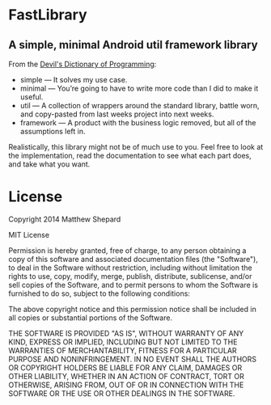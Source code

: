 FastLibrary
===========
A simple, minimal Android util framework library
------------------------------------------------
From the [Devil's Dictionary of Programming](http://programmingisterrible.com/post/65781074112/devils-dictionary-of-programming):
-   simple — It solves my use case.
-   minimal — You’re going to have to write more code than I did to make it useful.
-   util — A collection of wrappers around the standard library, battle worn, and copy-pasted from last weeks project into next weeks.
-   framework — A product with the business logic removed, but all of the assumptions left in.

Realistically, this library might not be of much use to you.
Feel free to look at the implementation, read the documentation to see what each part does, and take what you want.


License
=======
Copyright 2014 Matthew Shepard

MIT License

Permission is hereby granted, free of charge, to any person obtaining a copy
of this software and associated documentation files (the "Software"), to deal
in the Software without restriction, including without limitation the rights
to use, copy, modify, merge, publish, distribute, sublicense, and/or sell
copies of the Software, and to permit persons to whom the Software is
furnished to do so, subject to the following conditions:

The above copyright notice and this permission notice shall be included in
all copies or substantial portions of the Software.

THE SOFTWARE IS PROVIDED "AS IS", WITHOUT WARRANTY OF ANY KIND, EXPRESS OR
IMPLIED, INCLUDING BUT NOT LIMITED TO THE WARRANTIES OF MERCHANTABILITY,
FITNESS FOR A PARTICULAR PURPOSE AND NONINFRINGEMENT. IN NO EVENT SHALL THE
AUTHORS OR COPYRIGHT HOLDERS BE LIABLE FOR ANY CLAIM, DAMAGES OR OTHER
LIABILITY, WHETHER IN AN ACTION OF CONTRACT, TORT OR OTHERWISE, ARISING FROM,
OUT OF OR IN CONNECTION WITH THE SOFTWARE OR THE USE OR OTHER DEALINGS IN
THE SOFTWARE.